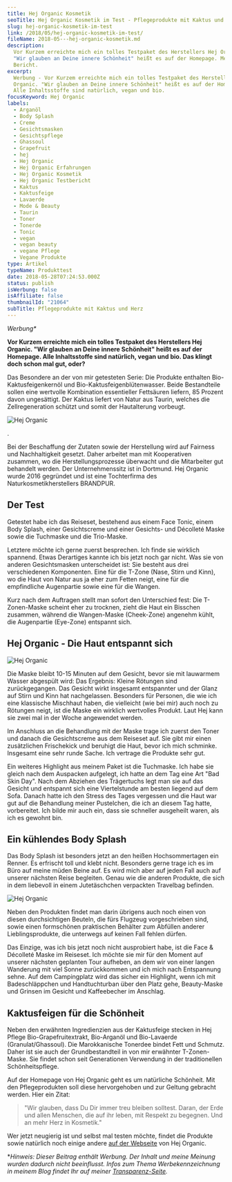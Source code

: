```yaml
---
title: Hej Organic Kosmetik
seoTitle: Hej Organic Kosmetik im Test - Pflegeprodukte mit Kaktus und Herz
slug: hej-organic-kosmetik-im-test
link: /2018/05/hej-organic-kosmetik-im-test/
fileName: 2018-05---hej-organic-kosmetik.md
description:
  Vor Kurzem erreichte mich ein tolles Testpaket des Herstellers Hej Organic.
  "Wir glauben an Deine innere Schönheit" heißt es auf der Homepage. Mein
  Bericht.
excerpt:
  Werbung - Vor Kurzem erreichte mich ein tolles Testpaket des Herstellers Hej
  Organic. "Wir glauben an Deine innere Schönheit" heißt es auf der Homepage.
  Alle Inhaltsstoffe sind natürlich, vegan und bio.
focusKeyword: Hej Organic
labels:
  - Arganöl
  - Body Splash
  - Creme
  - Gesichtsmasken
  - Gesichtspflege
  - Ghassoul
  - Grapefruit
  - hej
  - Hej Organic
  - Hej Organic Erfahrungen
  - Hej Organic Kosmetik
  - Hej Organic Testbericht
  - Kaktus
  - Kaktusfeige
  - Lavaerde
  - Mode & Beauty
  - Taurin
  - Toner
  - Tonerde
  - Tonic
  - vegan
  - vegan beauty
  - vegane Pflege
  - Vegane Produkte
type: Artikel
typeName: Produkttest
date: 2018-05-28T07:24:53.000Z
status: publish
isWerbung: false
isAffiliate: false
thumbnailId: "21064"
subTitle: Pflegeprodukte mit Kaktus und Herz
---
```


<em>Werbung\*</em>

<strong>Vor Kurzem erreichte mich ein tolles Testpaket des Herstellers Hej
Organic. "Wir glauben an Deine innere Schönheit" heißt es auf der Homepage. Alle
Inhaltsstoffe sind natürlich, vegan und bio. Das klingt doch schon mal gut,
oder?</strong>

Das Besondere an der von mir getesteten Serie: Die Produkte enthalten
Bio-Kaktusfeigenkernöl und Bio-Kaktusfeigenblütenwasser. Beide Bestandteile
sollen eine wertvolle Kombination essentieller Fettsäuren liefern, 85 Prozent
davon ungesättigt. Der Kaktus liefert von Natur aus Taurin, welches die
Zellregeneration schützt und somit der Hautalterung vorbeugt.

![Hej Organic](http://cardamonchai.com/wp-content/uploads/2018/05/28366155898_85332d094b_z-400x300.jpg)

.

Bei der Beschaffung der Zutaten sowie der Herstellung wird auf Fairness und
Nachhaltigkeit gesetzt. Daher arbeitet man mit Kooperativen zusammen, wo die
Herstellungsprozesse überwacht und die Mitarbeiter gut behandelt werden. Der
Unternehmenssitz ist in Dortmund. Hej Organic wurde 2016 gegründet und ist eine
Tochterfirma des Naturkosmetikherstellers BRANDPUR.

## Der Test

Getestet habe ich das Reiseset, bestehend aus einem Face Tonic, einem Body
Splash, einer Gesichtscreme und einer Gesichts- und Décolleté Maske sowie die
Tuchmaske und die Trio-Maske.

Letztere möchte ich gerne zuerst besprechen. Ich finde sie wirklich spannend.
Etwas Derartiges kannte ich bis jetzt noch gar nicht. Was sie von anderen
Gesichtsmasken unterscheidet ist: Sie besteht aus drei verschiedenen
Komponenten. Eine für die T-Zone (Nase, Stirn und Kinn), wo die Haut von Natur
aus ja eher zum Fetten neigt, eine für die empfindliche Augenpartie sowie eine
für die Wangen.

Kurz nach dem Auftragen stellt man sofort den Unterschied fest: Die
T-Zonen-Maske scheint eher zu trocknen, zieht die Haut ein Bisschen zusammen,
während die Wangen-Maske (Cheek-Zone) angenehm kühlt, die Augenpartie (Eye-Zone)
entspannt sich.

## Hej Organic - Die Haut entspannt sich

![Hej Organic](http://cardamonchai.com/wp-content/uploads/2018/05/41517648754_74eb8cf8a2_z-400x300.jpg)

Die Maske bleibt 10-15 Minuten auf dem Gesicht, bevor sie mit lauwarmem Wasser
abgespült wird: Das Ergebnis: Kleine Rötungen sind zurückgegangen. Das Gesicht
wirkt insgesamt entspannter und der Glanz auf Stirn und Kinn hat nachgelassen.
Besonders für Personen, die wie ich eine klassische Mischhaut haben, die
vielleicht (wie bei mir) auch noch zu Rötungen neigt, ist die Maske ein wirklich
wertvolles Produkt. Laut Hej kann sie zwei mal in der Woche angewendet werden.

Im Anschluss an die Behandlung mit der Maske trage ich zuerst den Toner und
danach die Gesichtscreme aus dem Reiseset auf. Sie gibt mir einen zusätzlichen
Frischekick und beruhigt die Haut, bevor ich mich schminke. Insgesamt eine sehr
runde Sache. Ich vertrage die Produkte sehr gut.

Ein weiteres Highlight aus meinem Paket ist die Tuchmaske. Ich habe sie gleich
nach dem Auspacken aufgelegt, ich hatte an dem Tag eine Art "Bad Skin Day". Nach
dem Abziehen des Trägertuchs legt man sie auf das Gesicht und entspannt sich
eine Viertelstunde am besten liegend auf dem Sofa. Danach hatte ich den Stress
des Tages vergessen und die Haut war gut auf die Behandlung meiner Pustelchen,
die ich an diesem Tag hatte, vorbereitet. Ich bilde mir auch ein, dass sie
schneller ausgeheilt waren, als ich es gewohnt bin.

## Ein kühlendes Body Splash

Das Body Splash ist besonders jetzt an den heißen Hochsommertagen ein Renner. Es
erfrischt toll und klebt nicht. Besonders gerne trage ich es im Büro auf meine
müden Beine auf. Es wird mich aber auf jeden Fall auch auf unserer nächsten
Reise begleiten. Genau wie die anderen Produkte, die sich in dem liebevoll in
einem Jutetäschchen verpackten Travelbag befinden.

![Hej Organic](http://cardamonchai.com/wp-content/uploads/2018/05/40431695480_0742f4f1e0_z-400x300.jpg)

Neben den Produkten findet man darin übrigens auch noch einen von diesen
durchsichtigen Beuteln, die fürs Flugzeug vorgeschrieben sind, sowie einen
formschönen praktischen Behälter zum Abfüllen anderer Lieblingsprodukte, die
unterwegs auf keinen Fall fehlen dürfen.

Das Einzige, was ich bis jetzt noch nicht ausprobiert habe, ist die Face &amp;
Décolleté Maske im Reiseset. Ich möchte sie mir für den Moment auf unserer
nächsten geplanten Tour aufheben, an dem wir von einer langen Wanderung mit viel
Sonne zurückkommen und ich mich nach Entspannung sehne. Auf dem Campingplatz
wird das sicher ein Highlight, wenn ich mit Badeschläppchen und Handtuchturban
über den Platz gehe, Beauty-Maske und Grinsen im Gesicht und Kaffeebecher im
Anschlag.

## Kaktusfeigen für die Schönheit

Neben den erwähnten Ingredienzien aus der Kaktusfeige stecken in Hej Pflege
Bio-Grapefruitextrakt, Bio-Arganöl und Bio-Lavaerde (Granulat/Ghassoul). Die
Marokkanische Tonerdee bindet Fett und Schmutz. Daher ist sie auch der
Grundbestandteil in von mir erwähnter T-Zonen-Maske. Sie findet schon seit
Generationen Verwendung in der traditionellen Schönheitspflege.

Auf der Homepage von Hej Organic geht es um natürliche Schönheit. Mit den
Pflegeprodukten soll diese hervorgehoben und zur Geltung gebracht werden. Hier
ein Zitat:

<blockquote>"Wir glauben, dass Du Dir immer treu bleiben solltest. Daran, der Erde und allen Menschen, die auf ihr leben, mit Respekt zu begegnen. Und an mehr Herz in Kosmetik."</blockquote>

Wer jetzt neugierig ist und selbst mal testen möchte, findet die Produkte sowie
natürlich noch einige andere
<a href="https://www.hejorganic.com/" target="_blank" rel="noopener">auf der
Webseite</a> von Hej Organic.

\*<em>Hinweis: Dieser Beitrag enthält Werbung. Der Inhalt und meine Meinung
wurden dadurch nicht beeinflusst. Infos zum Thema Werbekennzeichnung in meinem
Blog findet Ihr auf meiner
<a href="https://cardamonchai.com/werbung/">Transparenz-Seite</a>.</em>
